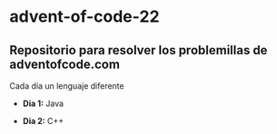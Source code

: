 # advent-of-code-22
## Repositorio para resolver los problemillas de adventofcode.com

Cada día un lenguaje diferente

* **Dia 1:** Java

* **Dia 2:** C++
